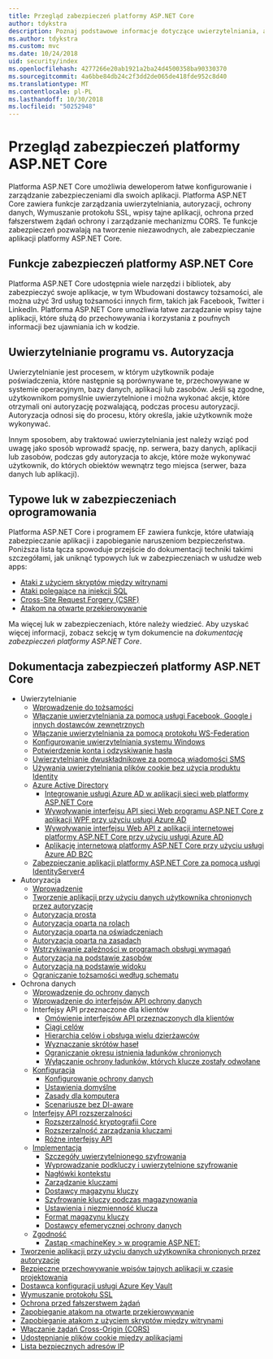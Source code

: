 ```yaml
---
title: Przegląd zabezpieczeń platformy ASP.NET Core
author: tdykstra
description: Poznaj podstawowe informacje dotyczące uwierzytelniania, autoryzacji i zabezpieczeń w programie ASP.NET Core.
ms.author: tdykstra
ms.custom: mvc
ms.date: 10/24/2018
uid: security/index
ms.openlocfilehash: 4277266e20ab1921a2ba24d4500358ba90330370
ms.sourcegitcommit: 4a6bbe84db24c2f3dd2de065de418fde952c8d40
ms.translationtype: MT
ms.contentlocale: pl-PL
ms.lasthandoff: 10/30/2018
ms.locfileid: "50252948"
---
```

# <a name="overview-of-aspnet-core-security"></a>Przegląd zabezpieczeń platformy ASP.NET Core

Platforma ASP.NET Core umożliwia deweloperom łatwe konfigurowanie i zarządzanie zabezpieczeniami dla swoich aplikacji. Platforma ASP.NET Core zawiera funkcje zarządzania uwierzytelniania, autoryzacji, ochrony danych, Wymuszanie protokołu SSL, wpisy tajne aplikacji, ochrona przed fałszerstwem żądań ochrony i zarządzanie mechanizmu CORS. Te funkcje zabezpieczeń pozwalają na tworzenie niezawodnych, ale zabezpieczanie aplikacji platformy ASP.NET Core.

## <a name="aspnet-core-security-features"></a>Funkcje zabezpieczeń platformy ASP.NET Core

Platforma ASP.NET Core udostępnia wiele narzędzi i bibliotek, aby zabezpieczyć swoje aplikacje, w tym Wbudowani dostawcy tożsamości, ale można użyć 3rd usług tożsamości innych firm, takich jak Facebook, Twitter i LinkedIn. Platforma ASP.NET Core umożliwia łatwe zarządzanie wpisy tajne aplikacji, które służą do przechowywania i korzystania z poufnych informacji bez ujawniania ich w kodzie.

## <a name="authentication-vs-authorization"></a>Uwierzytelnianie programu vs. Autoryzacja

Uwierzytelnianie jest procesem, w którym użytkownik podaje poświadczenia, które następnie są porównywane te, przechowywane w systemie operacyjnym, bazy danych, aplikacji lub zasobów. Jeśli są zgodne, użytkownikom pomyślnie uwierzytelnione i można wykonać akcje, które otrzymali oni autoryzację pozwalającą, podczas procesu autoryzacji. Autoryzacja odnosi się do procesu, który określa, jakie użytkownik może wykonywać.

Innym sposobem, aby traktować uwierzytelniania jest należy wziąć pod uwagę jako sposób wprowadź spację, np. serwera, bazy danych, aplikacji lub zasobów, podczas gdy autoryzacja to akcje, które może wykonywać użytkownik, do których obiektów wewnątrz tego miejsca (serwer, baza danych lub aplikacji).

## <a name="common-vulnerabilities-in-software"></a>Typowe luk w zabezpieczeniach oprogramowania

Platforma ASP.NET Core i programem EF zawiera funkcje, które ułatwiają zabezpieczanie aplikacji i zapobieganie naruszeniom bezpieczeństwa. Poniższa lista łącza spowoduje przejście do dokumentacji techniki takimi szczegółami, jak uniknąć typowych luk w zabezpieczeniach w usłudze web apps:

* [Ataki z użyciem skryptów między witrynami](xref:security/cross-site-scripting)
* [Ataki polegające na iniekcji SQL](/ef/core/querying/raw-sql)
* [Cross-Site Request Forgery (CSRF)](xref:security/anti-request-forgery)
* [Atakom na otwarte przekierowywanie](xref:security/preventing-open-redirects)

Ma więcej luk w zabezpieczeniach, które należy wiedzieć. Aby uzyskać więcej informacji, zobacz sekcję w tym dokumencie na *dokumentację zabezpieczeń platformy ASP.NET Core*.

## <a name="aspnet-core-security-documentation"></a>Dokumentacja zabezpieczeń platformy ASP.NET Core

* Uwierzytelnianie
  * [Wprowadzenie do tożsamości](xref:security/authentication/identity)
  * [Włączanie uwierzytelniania za pomocą usługi Facebook, Google i innych dostawców zewnętrznych](xref:security/authentication/social/index)
  * [Włączanie uwierzytelniania za pomocą protokołu WS-Federation](xref:security/authentication/ws-federation)
  * [Konfigurowanie uwierzytelniania systemu Windows](xref:security/authentication/windowsauth)
  * [Potwierdzenie konta i odzyskiwanie hasła](xref:security/authentication/accconfirm)
  * [Uwierzytelnianie dwuskładnikowe za pomocą wiadomości SMS](xref:security/authentication/2fa)
  * [Używania uwierzytelniania plików cookie bez użycia produktu Identity](xref:security/authentication/cookie)
  * [Azure Active Directory](xref:security/authentication/azure-active-directory/index)
    * [Integrowanie usługi Azure AD w aplikacji sieci web platformy ASP.NET Core](https://azure.microsoft.com/documentation/samples/active-directory-dotnet-webapp-openidconnect-aspnetcore/)
    * [Wywoływanie interfejsu API sieci Web programu ASP.NET Core z aplikacji WPF przy użyciu usługi Azure AD](https://azure.microsoft.com/documentation/samples/active-directory-dotnet-native-aspnetcore/)
    * [Wywoływanie interfejsu Web API z aplikacji internetowej platformy ASP.NET Core przy użyciu usługi Azure AD](https://azure.microsoft.com/documentation/samples/active-directory-dotnet-webapp-webapi-openidconnect-aspnetcore/)
    * [Aplikację internetową platformy ASP.NET Core przy użyciu usługi Azure AD B2C](https://azure.microsoft.com/resources/samples/active-directory-b2c-dotnetcore-webapp/)
  * [Zabezpieczanie aplikacji platformy ASP.NET Core za pomocą usługi IdentityServer4](https://identityserver4.readthedocs.io)
* Autoryzacja
  * [Wprowadzenie](xref:security/authorization/introduction)
  * [Tworzenie aplikacji przy użyciu danych użytkownika chronionych przez autoryzację](xref:security/authorization/secure-data)
  * [Autoryzacja prosta](xref:security/authorization/simple)
  * [Autoryzacja oparta na rolach](xref:security/authorization/roles)
  * [Autoryzacja oparta na oświadczeniach](xref:security/authorization/claims)
  * [Autoryzacja oparta na zasadach](xref:security/authorization/policies)
  * [Wstrzykiwanie zależności w programach obsługi wymagań](xref:security/authorization/dependencyinjection)
  * [Autoryzacja na podstawie zasobów](xref:security/authorization/resourcebased)
  * [Autoryzacja na podstawie widoku](xref:security/authorization/views)
  * [Ograniczanie tożsamości według schematu](xref:security/authorization/limitingidentitybyscheme)
* Ochrona danych
  * [Wprowadzenie do ochrony danych](xref:security/data-protection/introduction)
  * [Wprowadzenie do interfejsów API ochrony danych](xref:security/data-protection/using-data-protection)
  * Interfejsy API przeznaczone dla klientów
    * [Omówienie interfejsów API przeznaczonych dla klientów](xref:security/data-protection/consumer-apis/overview)
    * [Ciągi celów](xref:security/data-protection/consumer-apis/purpose-strings)
    * [Hierarchia celów i obsługa wielu dzierżawców](xref:security/data-protection/consumer-apis/purpose-strings-multitenancy)
    * [Wyznaczanie skrótów haseł](xref:security/data-protection/consumer-apis/password-hashing)
    * [Ograniczanie okresu istnienia ładunków chronionych](xref:security/data-protection/consumer-apis/limited-lifetime-payloads)
    * [Wyłączanie ochrony ładunków, których klucze zostały odwołane](xref:security/data-protection/consumer-apis/dangerous-unprotect)
  * [Konfiguracja](xref:security/data-protection/configuration/index)
    * [Konfigurowanie ochrony danych](xref:security/data-protection/configuration/overview)
    * [Ustawienia domyślne](xref:security/data-protection/configuration/default-settings)
    * [Zasady dla komputera](xref:security/data-protection/configuration/machine-wide-policy)
    * [Scenariusze bez DI-aware](xref:security/data-protection/configuration/non-di-scenarios)
  * [Interfejsy API rozszerzalności](xref:security/data-protection/extensibility/index)
    * [Rozszerzalność kryptografii Core](xref:security/data-protection/extensibility/core-crypto)
    * [Rozszerzalność zarządzania kluczami](xref:security/data-protection/extensibility/key-management)
    * [Różne interfejsy API](xref:security/data-protection/extensibility/misc-apis)
  * [Implementacja](xref:security/data-protection/implementation/index)
    * [Szczegóły uwierzytelnionego szyfrowania](xref:security/data-protection/implementation/authenticated-encryption-details)
    * [Wyprowadzanie podkluczy i uwierzytelnione szyfrowanie](xref:security/data-protection/implementation/subkeyderivation)
    * [Nagłówki kontekstu](xref:security/data-protection/implementation/context-headers)
    * [Zarządzanie kluczami](xref:security/data-protection/implementation/key-management)
    * [Dostawcy magazynu kluczy](xref:security/data-protection/implementation/key-storage-providers)
    * [Szyfrowanie kluczy podczas magazynowania](xref:security/data-protection/implementation/key-encryption-at-rest)
    * [Ustawienia i niezmienność klucza](xref:security/data-protection/implementation/key-immutability)
    * [Format magazynu kluczy](xref:security/data-protection/implementation/key-storage-format)
    * [Dostawcy efemerycznej ochrony danych](xref:security/data-protection/implementation/key-storage-ephemeral)
  * [Zgodność](xref:security/data-protection/compatibility/index)
    * [Zastąp \<machineKey > w programie ASP.NET:](xref:security/data-protection/compatibility/replacing-machinekey)
* [Tworzenie aplikacji przy użyciu danych użytkownika chronionych przez autoryzację](xref:security/authorization/secure-data)
* [Bezpieczne przechowywanie wpisów tajnych aplikacji w czasie projektowania](xref:security/app-secrets)
* [Dostawca konfiguracji usługi Azure Key Vault](xref:security/key-vault-configuration)
* [Wymuszanie protokołu SSL](xref:security/enforcing-ssl)
* [Ochrona przed fałszerstwem żądań](xref:security/anti-request-forgery)
* [Zapobieganie atakom na otwarte przekierowywanie](xref:security/preventing-open-redirects)
* [Zapobieganie atakom z użyciem skryptów między witrynami](xref:security/cross-site-scripting)
* [Włączanie żądań Cross-Origin (CORS)](xref:security/cors)
* [Udostępnianie plików cookie między aplikacjami](xref:security/cookie-sharing)
* [Lista bezpiecznych adresów IP](xref:security/ip-safelist)
